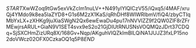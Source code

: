 $START$XwWZoq9tGw5exVkZcIm1nuLV++N491ylYlQlCzV55/iQxq5/4MAF/xruQj4YMdo9k8ea5laZYD8+G1s6M2zX1KaS/qRhDHf8WIWRlbmV/fiQ4/zbyCTIqMbYxLX+zXHKg9juXiaSWgN2Qx6ewEwaDu4pu17nNVVlZZ9f2QW0ZlF8rZFrMEwjrsARUL+GiaN9V1SET4svx9eS2o21GjDIUtRNUSNsVOQMQzJDrt37CDQq+SjSXCHmZizURq8X/168Gv+Nqp/AKguhVIQZklmBILQiNA1JUJZ3fxLP15no2doVWcz02OFX0CzkaOQ1q5P8$END$